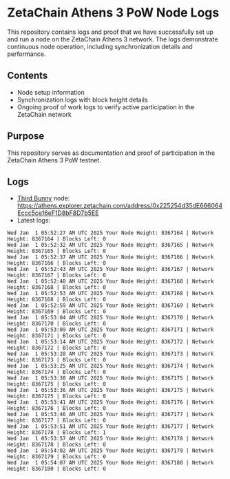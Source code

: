 # ZetaChain Athens 3 PoW Node Logs
This repository contains logs and proof that we have successfully set up and run a node on the ZetaChain Athens 3 network. The logs demonstrate continuous node operation, including synchronization details and performance.

## Contents
- Node setup information
- Synchronization logs with block height details
- Ongoing proof of work logs to verify active participation in the ZetaChain network

## Purpose
This repository serves as documentation and proof of participation in the ZetaChain Athens 3 PoW testnet.

## Logs

- [Third Bunny](https://thirdbunny.xyz/) node: https://athens.explorer.zetachain.com/address/0x225254d35dE666064Eccc5ce16eF1D8bF8D7b5EE
- Latest logs:
```
Wed Jan  1 05:52:27 AM UTC 2025 Your Node Height: 8367164 | Network Height: 8367164 | Blocks Left: 0
Wed Jan  1 05:52:32 AM UTC 2025 Your Node Height: 8367165 | Network Height: 8367165 | Blocks Left: 0
Wed Jan  1 05:52:37 AM UTC 2025 Your Node Height: 8367166 | Network Height: 8367166 | Blocks Left: 0
Wed Jan  1 05:52:43 AM UTC 2025 Your Node Height: 8367167 | Network Height: 8367167 | Blocks Left: 0
Wed Jan  1 05:52:48 AM UTC 2025 Your Node Height: 8367168 | Network Height: 8367168 | Blocks Left: 0
Wed Jan  1 05:52:53 AM UTC 2025 Your Node Height: 8367168 | Network Height: 8367168 | Blocks Left: 0
Wed Jan  1 05:52:59 AM UTC 2025 Your Node Height: 8367169 | Network Height: 8367169 | Blocks Left: 0
Wed Jan  1 05:53:04 AM UTC 2025 Your Node Height: 8367170 | Network Height: 8367170 | Blocks Left: 0
Wed Jan  1 05:53:09 AM UTC 2025 Your Node Height: 8367171 | Network Height: 8367171 | Blocks Left: 0
Wed Jan  1 05:53:14 AM UTC 2025 Your Node Height: 8367172 | Network Height: 8367172 | Blocks Left: 0
Wed Jan  1 05:53:20 AM UTC 2025 Your Node Height: 8367173 | Network Height: 8367173 | Blocks Left: 0
Wed Jan  1 05:53:25 AM UTC 2025 Your Node Height: 8367174 | Network Height: 8367174 | Blocks Left: 0
Wed Jan  1 05:53:30 AM UTC 2025 Your Node Height: 8367175 | Network Height: 8367175 | Blocks Left: 0
Wed Jan  1 05:53:36 AM UTC 2025 Your Node Height: 8367175 | Network Height: 8367175 | Blocks Left: 0
Wed Jan  1 05:53:41 AM UTC 2025 Your Node Height: 8367176 | Network Height: 8367176 | Blocks Left: 0
Wed Jan  1 05:53:46 AM UTC 2025 Your Node Height: 8367177 | Network Height: 8367177 | Blocks Left: 0
Wed Jan  1 05:53:51 AM UTC 2025 Your Node Height: 8367177 | Network Height: 8367178 | Blocks Left: 1
Wed Jan  1 05:53:57 AM UTC 2025 Your Node Height: 8367178 | Network Height: 8367178 | Blocks Left: 0
Wed Jan  1 05:54:02 AM UTC 2025 Your Node Height: 8367179 | Network Height: 8367179 | Blocks Left: 0
Wed Jan  1 05:54:07 AM UTC 2025 Your Node Height: 8367180 | Network Height: 8367180 | Blocks Left: 0
```
